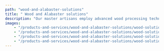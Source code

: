 ```yaml
---
path: "wood-and-alabaster-solutions"
title: " Wood and Alabaster solutions"
description: "Our master artisans employ advanced wood processing techniques and precision craftsmanship to produce exquisite, alabaster-inspired pieces that seamlessly blend affordability with exceptional aesthetic quality. Specializing in architectural elements, home decor, and bespoke custom projects, we create remarkably realistic wood renderings that capture the timeless elegance of traditional alabaster craftsmanship."
images:
    - "/products-and-services/wood-and-alabaster-solutions/wood-solutions-1.jpg"
    - "/products-and-services/wood-and-alabaster-solutions/wood-solutions-2.jpg"
    - "/products-and-services/wood-and-alabaster-solutions/wood-solutions-3.jpg"
    - "/products-and-services/wood-and-alabaster-solutions/wood-solutions-4.jpg"
---
```

